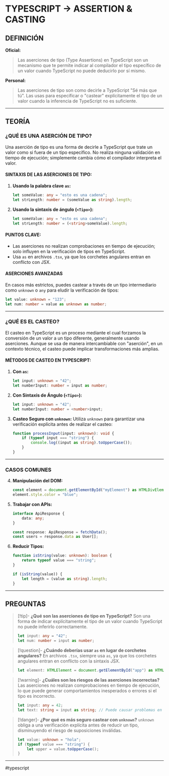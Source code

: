 # TYPESCRIPT -> ASSERTION & CASTING
## DEFINICIÓN

**Oficial:**

> Las aserciones de tipo (Type Assertions) en TypeScript son un mecanismo que te permite indicar al compilador el tipo específico de un valor cuando TypeScript no puede deducirlo por sí mismo.

**Personal:**

> Las aserciones de tipo son como decirle a TypeScript "Sé más que tú". Las usas para especificar o "castear" explícitamente el tipo de un valor cuando la inferencia de TypeScript no es suficiente.

---

## TEORÍA

### ¿QUÉ ES UNA ASERCIÓN DE TIPO?

Una aserción de tipo es una forma de decirle a TypeScript que trate un valor como si fuera de un tipo específico. No realiza ninguna validación en tiempo de ejecución; simplemente cambia cómo el compilador interpreta el valor.

#### SINTAXIS DE LAS ASERCIONES DE TIPO:
1. **Usando la palabra clave `as`:**

   ```ts
   let someValue: any = "esto es una cadena";
   let strLength: number = (someValue as string).length;
   ```

2. **Usando la sintaxis de ángulo (`<Tipo>`):**

   ```ts
   let someValue: any = "esto es una cadena";
   let strLength: number = (<string>someValue).length;
   ```

#### PUNTOS CLAVE:
- Las aserciones no realizan comprobaciones en tiempo de ejecución; solo influyen en la verificación de tipos en TypeScript.
- Usa `as` en archivos `.tsx`, ya que los corchetes angulares entran en conflicto con JSX.

#### ASERCIONES AVANZADAS
En casos más estrictos, puedes castear a través de un tipo intermediario como `unknown` o `any` para eludir la verificación de tipos:

```ts
let value: unknown = "123";
let num: number = value as unknown as number;
```

---

### ¿QUÉ ES EL CASTEO?

El casteo en TypeScript es un proceso mediante el cual forzamos la conversión de un valor a un tipo diferente, generalmente usando aserciones. Aunque se usa de manera intercambiable con "aserción", en un contexto técnico, el casteo puede implicar transformaciones más amplias.

#### MÉTODOS DE CASTEO EN TYPESCRIPT:

1. **Con `as`:**
   ```ts
   let input: unknown = "42";
   let numberInput: number = input as number;
   ```

2. **Con Sintaxis de Ángulo (`<Tipo>`):**
   ```ts
   let input: unknown = "42";
   let numberInput: number = <number>input;
   ```

3. **Casteo Seguro con `unknown`:**
   Utiliza `unknown` para garantizar una verificación explícita antes de realizar el casteo:

   ```ts
   function processInput(input: unknown): void {
       if (typeof input === "string") {
           console.log((input as string).toUpperCase());
       }
   }
   ```

---

### CASOS COMUNES

4. **Manipulación del DOM:**

   ```ts
   const element = document.getElementById("myElement") as HTMLDivElement;
   element.style.color = "blue";
   ```

5. **Trabajar con APIs:**

   ```ts
   interface ApiResponse {
       data: any;
   }

   const response: ApiResponse = fetchData();
   const users = response.data as User[];
   ```

6. **Reducir Tipos:**

   ```ts
   function isString(value: unknown): boolean {
       return typeof value === "string";
   }

   if (isString(value)) {
       let length = (value as string).length;
   }
   ```

---

## PREGUNTAS

> [!tip]- **¿Qué son las aserciones de tipo en TypeScript?**
> Son una forma de indicar explícitamente el tipo de un valor cuando TypeScript no puede inferirlo correctamente.
>
> ```ts
> let input: any = "42";
> let num: number = input as number;
> ```

> [!question]- **¿Cuándo deberías usar `as` en lugar de corchetes angulares?**
> En archivos `.tsx`, siempre usa `as`, ya que los corchetes angulares entran en conflicto con la sintaxis JSX.
>
> ```ts
> let element: HTMLElement = document.getElementById("app") as HTMLElement;
> ```

> [!warning]- **¿Cuáles son los riesgos de las aserciones incorrectas?**
> Las aserciones no realizan comprobaciones en tiempo de ejecución, lo que puede generar comportamientos inesperados o errores si el tipo es incorrecto.
>
> ```ts
> let input: any = 42;
> let text: string = input as string; // Puede causar problemas en tiempo de ejecución
> ```

> [!danger]- **¿Por qué es más seguro castear con `unknown`?**
> `unknown` obliga a una verificación explícita antes de reducir un tipo, disminuyendo el riesgo de suposiciones inválidas.
>
> ```ts
> let value: unknown = "hola";
> if (typeof value === "string") {
>     let upper = value.toUpperCase();
> }
> ```
- - - 
#typescript 